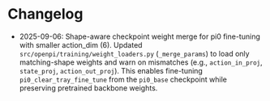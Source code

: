 # Changelog

- 2025-09-06: Shape-aware checkpoint weight merge for pi0 fine-tuning with smaller action_dim (6). Updated `src/openpi/training/weight_loaders.py` (`_merge_params`) to load only matching-shape weights and warn on mismatches (e.g., `action_in_proj`, `state_proj`, `action_out_proj`). This enables fine-tuning `pi0_clear_tray_fine_tune` from the `pi0_base` checkpoint while preserving pretrained backbone weights.
